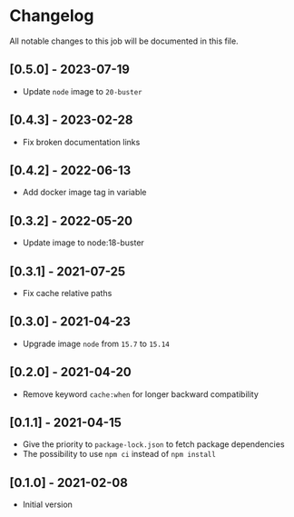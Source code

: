 # Changelog
All notable changes to this job will be documented in this file.

## [0.5.0] - 2023-07-19
* Update `node` image to `20-buster`

## [0.4.3] - 2023-02-28
* Fix broken documentation links

## [0.4.2] - 2022-06-13
* Add docker image tag in variable 

## [0.3.2] - 2022-05-20
* Update image to node:18-buster

## [0.3.1] - 2021-07-25
* Fix cache relative paths

## [0.3.0] - 2021-04-23
* Upgrade image `node` from `15.7` to `15.14`

## [0.2.0] - 2021-04-20
* Remove keyword `cache:when` for longer backward compatibility

## [0.1.1] - 2021-04-15
* Give the priority to `package-lock.json` to fetch package dependencies
* The possibility to use `npm ci` instead of `npm install`

## [0.1.0] - 2021-02-08
* Initial version
